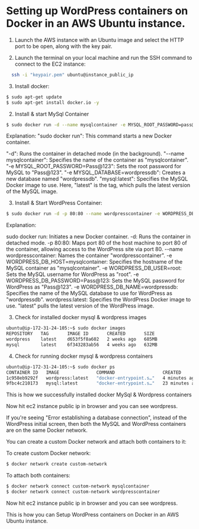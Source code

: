 # Setting up WordPress containers on Docker in an AWS Ubuntu instance.

1. Launch the AWS instance with an Ubuntu image and select the HTTP port to be open, along with the key pair.

2. Launch the terminal on your local machine and run the SSH command to connect to the EC2 instance:
```bash
  ssh -i "keypair.pem" ubuntu@instance_public_ip
```

3. Install docker: 
```bash
$ sudo apt-get update
$ sudo apt-get install docker.io -y
```
2. Install & start MySql Container
```bash
$ sudo docker run -d --name mysqlcontainer -e MYSQL_ROOT_PASSWORD=pass@123 -e MYSQL_DATABASE=wordpressdb mysql:latest
```
Explanation:
"sudo docker run": This command starts a new Docker container.

"-d": Runs the container in detached mode (in the background).
"--name mysqlcontainer": Specifies the name of the container as "mysqlcontainer".
"-e MYSQL_ROOT_PASSWORD=Pass@123": Sets the root password for MySQL to "Pass@123".
"-e MYSQL_DATABASE=wordpressdb": Creates a new database named "wordpressdb".
"mysql:latest": Specifies the MySQL Docker image to use. Here, "latest" is the tag, which pulls the latest version of the MySQL image.

3. Install & Start WordPress Container:
```bash
$ sudo docker run -d -p 80:80 --name wordpresscontainer -e WORDPRESS_DB_HOST=mysqlcontainer -e WORDPRESS_DB_USER=root -e WORDPRESS_DB_PASSWORD=pass@123 -e WORDPRESS_DB_NAME=wordpressdb wordpress:latest
```
Explanation:

sudo docker run: Initiates a new Docker container.
-d: Runs the container in detached mode.
-p 80:80: Maps port 80 of the host machine to port 80 of the container, allowing access to the WordPress site via port 80.
--name wordpresscontainer: Names the container "wordpresscontainer".
-e WORDPRESS_DB_HOST=mysqlcontainer: Specifies the hostname of the MySQL container as "mysqlcontainer".
-e WORDPRESS_DB_USER=root: Sets the MySQL username for WordPress as "root".
-e WORDPRESS_DB_PASSWORD=Pass@123: Sets the MySQL password for WordPress as "Pass@123".
-e WORDPRESS_DB_NAME=wordpressdb: Specifies the name of the MySQL database to use for WordPress as "wordpressdb".
wordpress:latest: Specifies the WordPress Docker image to use. "latest" pulls the latest version of the WordPress image.

3. Check for installed docker mysql & wordpress images
```bash
ubuntu@ip-172-31-24-105:~$ sudo docker images
REPOSITORY   TAG       IMAGE ID       CREATED       SIZE
wordpress    latest    d653f5f8a602   2 weeks ago   685MB
mysql        latest    6f343283ab56   4 weeks ago   632MB
```

4. Check for running docker mysql & wordpress containers
```bash
ubuntu@ip-172-31-24-105:~$ sudo docker ps
CONTAINER ID   IMAGE              COMMAND                  CREATED          STATUS          PORTS                               NAMES
1c958eb9292f   wordpress:latest   "docker-entrypoint.s…"   4 minutes ago    Up 4 minutes    0.0.0.0:80->80/tcp, :::80->80/tcp   wordpresscontainer
9fbc4c210173   mysql:latest       "docker-entrypoint.s…"   23 minutes ago   Up 23 minutes   3306/tcp, 33060/tcp                 mysqlcontainer
```

This is how we successfully installed docker MySql & Wordpress containers

Now hit ec2 instance public ip in browser and you can see wordpress.

If you're seeing "Error establishing a database connection", instead of the WordPress initial screen, then both the MySQL and WordPress containers are on the same Docker network. 

You can create a custom Docker network and attach both containers to it:

To create custom Docker network: 
```bash
$ docker network create custom-network
```

To attach both containers:
```bash
$ docker network connect custom-network mysqlcontainer
$ docker network connect custom-network wordpresscontainer
```

Now hit ec2 instance public ip in browser and you can see wordpress.

This is how you can Setup WordPress containers on Docker in an AWS Ubuntu instance.
